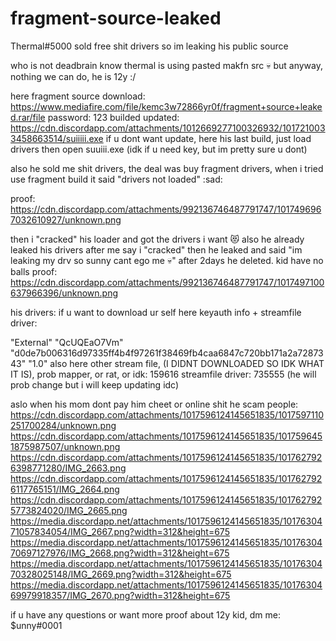 # fragment-source-leaked
Thermal#5000 sold free shit drivers so im leaking his public source

who is not deadbrain know thermal is using pasted makfn src 💀 but anyway, nothing we can do, he is 12y :/

here fragment source download: https://www.mediafire.com/file/kemc3w72866yr0f/fragment+source+leaked.rar/file password: 123
builded updated: https://cdn.discordapp.com/attachments/1012669277100326932/1017210033458663514/suiiiii.exe
if u dont want update, here his last build, just load drivers then open suuiii.exe (idk if u need key, but im pretty sure u dont)

also he sold me shit drivers, the deal was buy fragment drivers, when i tried use fragment build it said "drivers not loaded" :sad:

proof: https://cdn.discordapp.com/attachments/992136746487791747/1017496967032610927/unknown.png

then i "cracked" his loader and got the drivers i want 😻
also he already leaked his drivers after me say i "cracked" then he leaked and said "im leaking my drv so sunny cant ego me 💀" after 2days he deleted. kid have no balls
proof: https://cdn.discordapp.com/attachments/992136746487791747/1017497100637966396/unknown.png

his drivers:
if u want to download ur self here keyauth info + streamfile driver:

"External"
"QcUQEaO7Vm"
"d0de7b006316d97335ff4b4f97261f38469fb4caa6847c720bb171a2a7287343"
"1.0"
also here other stream file, (I DIDNT DOWNLOADED SO IDK WHAT IT IS), prob mapper, or rat, or idk: 159616
streamfile driver: 735555 (he will prob change but i will keep updating idc)

aslo when his mom dont pay him cheet or online shit he scam people:
https://cdn.discordapp.com/attachments/1017596124145651835/1017597110251700284/unknown.png
https://cdn.discordapp.com/attachments/1017596124145651835/1017596451875987507/unknown.png
https://cdn.discordapp.com/attachments/1017596124145651835/1017627926398771280/IMG_2663.png
https://cdn.discordapp.com/attachments/1017596124145651835/1017627926117765151/IMG_2664.png
https://cdn.discordapp.com/attachments/1017596124145651835/1017627925773824020/IMG_2665.png
https://media.discordapp.net/attachments/1017596124145651835/1017630471057834054/IMG_2667.png?width=312&height=675
https://media.discordapp.net/attachments/1017596124145651835/1017630470697127976/IMG_2668.png?width=312&height=675
https://media.discordapp.net/attachments/1017596124145651835/1017630470328025148/IMG_2669.png?width=312&height=675
https://media.discordapp.net/attachments/1017596124145651835/1017630469979918357/IMG_2670.png?width=312&height=675

if u have any questions or want more proof about 12y kid, dm me: $unny#0001
